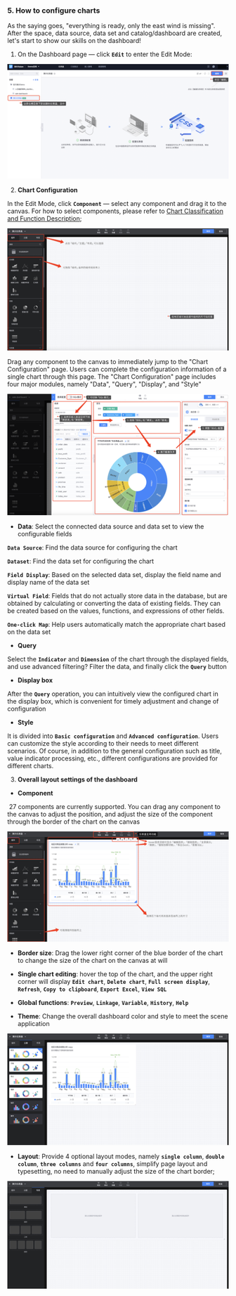 ### 5. How to configure charts

As the saying goes, "everything is ready, only the east wind is missing". After the space, data source, data set and catalog/dashboard are created, let's start to show our skills on the dashboard!

1. On the Dashboard page — click **`Edit`** to enter the Edit Mode:

![Click-edit](media/Click-edit.png)

2. **Chart Configuration**

In the Edit Mode, click **`Component`** — select any component and drag it to the canvas. For how to select components, please refer to [Chart Classification and Function Description](../7.Chart-Classification-and-Function-Description.md);

![Chart-configuration](media/Chart-configuration.png)

Drag any component to the canvas to immediately jump to the "Chart Configuration" page. Users can complete the configuration information of a single chart through this page. The "Chart Configuration" page includes four major modules, namely "Data", "Query", "Display", and "Style"

![Chart-configuration1](media/Chart-configuration1.png)

- **Data**: Select the connected data source and data set to view the configurable fields

**`Data Source`**: Find the data source for configuring the chart

**`Dataset`**: Find the data set for configuring the chart

**`Field Display`**: Based on the selected data set, display the field name and display name of the data set

**`Virtual Field`**: Fields that do not actually store data in the database, but are obtained by calculating or converting the data of existing fields. They can be created based on the values, functions, and expressions of other fields.

**`One-click Map`**: Help users automatically match the appropriate chart based on the data set

- **Query**

Select the **`Indicator`** and **`Dimension`** of the chart through the displayed fields, and use advanced filtering? Filter the data, and finally click the **`Query`** button

- **Display box**

After the **`Query`** operation, you can intuitively view the configured chart in the display box, which is convenient for timely adjustment and change of configuration

- **Style**

It is divided into **`Basic configuration`** and **`Advanced configuration`**. Users can customize the style according to their needs to meet different scenarios. Of course, in addition to the general configuration such as title, value indicator processing, etc., different configurations are provided for different charts.

3. **Overall layout settings of the dashboard**

- **Component**

​ 27 components are currently supported. You can drag any component to the canvas to adjust the position, and adjust the size of the component through the border of the chart on the canvas

![Component](media/Component.png)

- **Border size**: Drag the lower right corner of the blue border of the chart to change the size of the chart on the canvas at will

- **Single chart editing**: hover the top of the chart, and the upper right corner will display **`Edit chart`**, **`Delete chart`**, **`Full screen display`**, **`Refresh`**, **`Copy to clipboard`**, **`Export Excel`**, **`View SQL`**

- **Global functions**: **`Preview`**, **`Linkage`**, **`Variable`**, **`History`**, **`Help`**

- **Theme**: Change the overall dashboard color and style to meet the scene application

![theme](media/theme.png)

- **Layout**: Provide 4 optional layout modes, namely **`single column`**, **`double column`**, **`three columns`** and **`four columns`**, simplify page layout and typesetting, no need to manually adjust the size of the chart border;

![layout](media/layout.png)